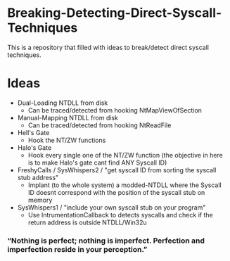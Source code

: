# Breaking-Detecting-Direct-Syscall-Techniques
This is a repository that filled with ideas to break/detect direct syscall techniques.

# Ideas
- Dual-Loading NTDLL from disk 
  - Can be traced/detected from hooking NtMapViewOfSection
- Manual-Mapping NTDLL from disk 
  - Can be traced/detected from hooking NtReadFile
- Hell's Gate
  - Hook the NT/ZW functions
- Halo's Gate 
  - Hook every single one of the NT/ZW function (the objective in here is to make Halo's gate cant find ANY Syscall ID)
- FreshyCalls / SysWhispers2 / "get syscall ID from sorting the syscall stub address"
  - Implant (to the whole system) a modded-NTDLL where the Syscall ID doesnt correspond with the position of the syscall stub on memory
- SysWhispers1 / "include your own syscall stub on your program"
  - Use IntrumentationCallback to detects syscalls and check if the return address is outside NTDLL/Win32u

### “Nothing is perfect; nothing is imperfect. Perfection and imperfection reside in your perception.” 
